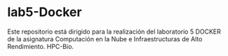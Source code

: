 # lab5-Docker

Este repositorio está dirigido para la realización del laboratorio 5 DOCKER de la asignatura Computación en la Nube e Infraestructuras de Alto Rendimiento. HPC-Bio.
